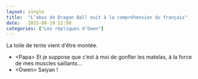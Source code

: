 ```yaml
---
layout: single
title:  "L’abus de Dragon Ball nuit à la compréhension du français"
date:   2015-08-19 12:50
categories: ["Les répliques d’Owen"]
---
```


La toile de tente vient d'être montée.

-   \<Papa\> Et je suppose que c’est à moi de gonfler les matelas, à la force de mes muscles saillants…
-   \<Owen\> Saiyan !
